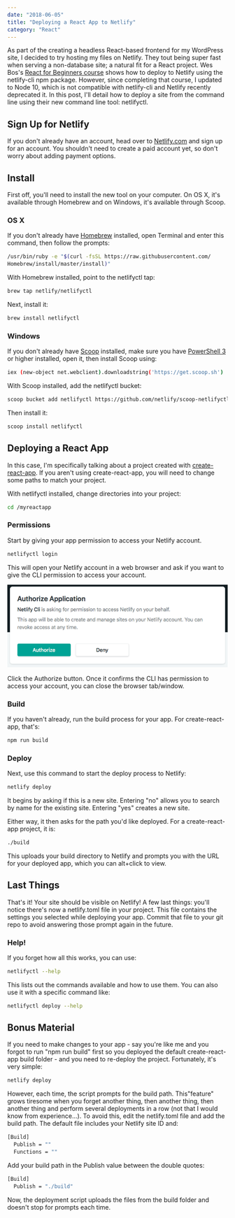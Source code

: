 ```yaml
---
date: "2018-06-05"
title: "Deploying a React App to Netlify"
category: "React"
---
```


As part of the creating a headless React-based frontend for my WordPress site, I decided to try hosting my files on Netlify. They tout being super fast when serving a non-database site; a natural fit for a React project. Wes Bos's [React for Beginners course](https://reactforbeginners.com) shows how to deploy to Netlify using the netlify-cli npm package. However, since completing that course, I updated to Node 10, which is not compatible with netlify-cli and Netlify recently deprecated it. In this post, I'll detail how to deploy a site from the command line using their new command line tool: netlifyctl.

## Sign Up for Netlify

If you don't already have an account, head over to [Netlify.com](https://www.netlify.com) and sign up for an account. You shouldn't need to create a paid account yet, so don't worry about adding payment options.

## Install

First off, you'll need to install the new tool on your computer. On OS X, it's available through Homebrew and on Windows, it's available through Scoop.

### OS X

If you don't already have [Homebrew](https://brew.sh/) installed, open Terminal and enter this command, then follow the prompts:

```bash
/usr/bin/ruby -e "$(curl -fsSL https://raw.githubusercontent.com/
Homebrew/install/master/install)"
```

With Homebrew installed, point to the netlifyctl tap:

```bash
brew tap netlify/netlifyctl
```

Next, install it:

```bash
brew install netlifyctl
```

### Windows

If you don't already have [Scoop](https://scoop.sh/) installed, make sure you have [PowerShell 3](https://www.microsoft.com/en-us/download/details.aspx?id=34595) or higher installed, open it, then install Scoop using:

```bash
iex (new-object net.webclient).downloadstring('https://get.scoop.sh')
```

With Scoop installed, add the netlifyctl bucket:

```bash
scoop bucket add netlifyctl https://github.com/netlify/scoop-netlifyctl
```

Then install it:

```bash
scoop install netlifyctl
```

## Deploying a React App

In this case, I'm specifically talking about a project created with [create-react-app](https://github.com/facebook/create-react-app). If you aren't using create-react-app, you will need to change some paths to match your project.

With netlifyctl installed, change directories into your project:

```bash
cd /myreactapp
```

### Permissions

Start by giving your app permission to access your Netlify account.

```bash
netlifyctl login
```

This will open your Netlify account in a web browser and ask if you want to give the CLI permission to access your account.


![](./images/authorize-netlify-cli.png "Netlify grant permissions prompt")

Click the Authorize button. Once it confirms the CLI has permission to access your account, you can close the browser tab/window.

### Build

If you haven't already, run the build process for your app. For create-react-app, that's:

```bash
npm run build
```

### Deploy

Next, use this command to start the deploy process to Netlify:

```bash
netlify deploy
```

It begins by asking if this is a new site. Entering "no" allows you to search by name for the existing site. Entering "yes" creates a new site.

Either way, it then asks for the path you'd like deployed. For a create-react-app project, it is:

```bash
./build
```

This uploads your build directory to Netlify and prompts you with the URL for your deployed app, which you can alt+click to view.

## Last Things

That's it! Your site should be visible on Netlify! A few last things: you'll notice there's now a netlify.toml file in your project. This file contains the settings you selected while deploying your app. Commit that file to your git repo to avoid answering those prompt again in the future.

### Help!

If you forget how all this works, you can use:

```bash
netlifyctl --help
```

This lists out the commands available and how to use them. You can also use it with a specific command like:

```bash
netlifyctl deploy --help
```

## Bonus Material

If you need to make changes to your app - say you're like me and you forgot to run "npm run build" first so you deployed the default create-react-app build folder - and you need to re-deploy the project. Fortunately, it's very simple:

```bash
netlify deploy
```

However, each time, the script prompts for the build path. This"feature" grows tiresome when you forget another thing, then another thing, then another thing and perform several deployments in a row (not that I would know from experience...). To avoid this, edit the netlify.toml file and add the build path. The default file includes your Netlify site ID and:

```bash
[Build]
  Publish = ""
  Functions = ""
```

Add your build path in the Publish value between the double quotes:

```bash
[Build]
  Publish = "./build"
```

Now, the deployment script uploads the files from the build folder and doesn't stop for prompts each time.
